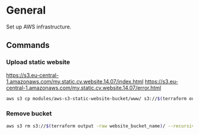 # General
Set up AWS infrastructure.

## Commands
### Upload static website
https://s3.eu-central-1.amazonaws.com/my.static.cv.website.14.07/index.html
https://s3.eu-central-1.amazonaws.com/my.static.cv.website.14.07/error.html
```bash
aws s3 cp modules/aws-s3-static-website-bucket/www/ s3://$(terraform output -raw website_bucket_name)/ --recursive
```
### Remove bucket
```bash
aws s3 rm s3://$(terraform output -raw website_bucket_name)/ --recursive
```